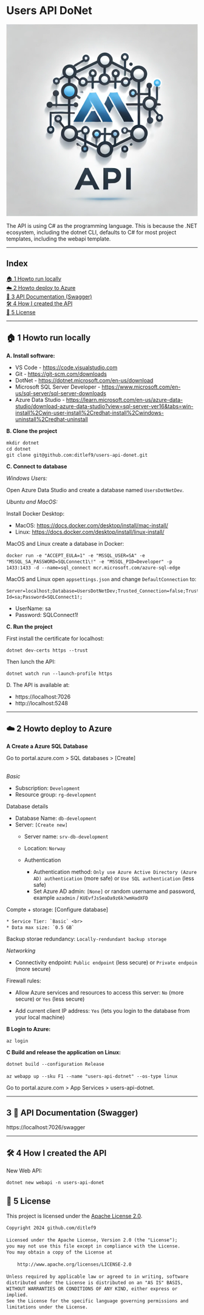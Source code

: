 # Users API DoNet


![Logo](docs/api-dotnet-logo.png)

The API is using C# as the programming language. This is because the .NET ecosystem, including the dotnet CLI, defaults to C# for most project templates, including the webapi template.



---

## Index

[🏠 1 Howto run locally](1-howto-run-locally)<br>
[☁️ 2 Howto deploy to Azure](2-howto-deploy-to-azure)<br>
[📖 3 API Documentation (Swagger)](3-api-documentation-swagger)<br>
[🛠️ 4 How I created the API](4-how-i-created-the-api)<br>
[📜 5 License](📜-5-license)<br>


---

## 🏠 1 Howto run locally

**A. Install software:**
* VS Code - https://code.visualstudio.com
* Git - https://git-scm.com/downloads
* DotNet - https://dotnet.microsoft.com/en-us/download
* Microsoft SQL Server Developer - https://www.microsoft.com/en-us/sql-server/sql-server-downloads
* Azure Data Studio - https://learn.microsoft.com/en-us/azure-data-studio/download-azure-data-studio?view=sql-server-ver16&tabs=win-install%2Cwin-user-install%2Credhat-install%2Cwindows-uninstall%2Credhat-uninstall

**B. Clone the project**

```
mkdir dotnet
cd dotnet
git clone git@github.com:ditlef9/users-api-donet.git
```

**C. Connect to database**

*Windows Users:*

Open Azure Data Studio and create a database named
`UsersDotNetDev`.


*Ubuntu and MacOS:*

Install Docker Desktop:

* MacOS: https://docs.docker.com/desktop/install/mac-install/
* Linux: https://docs.docker.com/desktop/install/linux-install/



MacOS and Linux create a database in Docker:

```
docker run -e "ACCEPT_EULA=1" -e "MSSQL_USER=SA" -e "MSSQL_SA_PASSWORD=SQLConnect1\!" -e "MSSQL_PID=Developer" -p 1433:1433 -d --name=sql_connect mcr.microsoft.com/azure-sql-edge
```

MacOS and Linux open `appsettings.json` and change `DefaultConnection` to: 
```
Server=localhost;Database=UsersDotNetDev;Trusted_Connection=false;TrustServerCertificate=True;User Id=sa;Password=SQLConnect1!;
```

* UserName: sa
* Password: SQLConnect1!

**C. Run the project**

First install the certificate for localhost:
```
dotnet dev-certs https --trust
```

Then lunch the API:

```
dotnet watch run --launch-profile https
```

D. The API is available at:

* https://localhost:7026
* http://localhost:5248

---

## ☁️ 2 Howto deploy to Azure

**A Create a Azure SQL Database**

Go to portal.azure.com > SQL databases > [Create]<br><br>

*Basic*

* Subscription: `Development`
* Resource group: `rg-development`

Database details

* Database Name: `db-development`
* Server: `[Create new]`
    - Server name: `srv-db-development`
    - Location: `Norway`

    - Authentication
        * Authentication method: `Only use Azure Active Directory (Azure AD) authentication` (more safe) or `Use SQL authentication` (less safe)
        * Set Azure AD admin: `[None]` or random username and password, example `azadmin` / `KUEvfJsSeaDa9z6k?wmHadXFD`

Compte + storage: [Configure database] <br>

    * Service Tier: `Basic` <br>
    * Data max size: `0.5 GB`

Backup storae redundancy: `Locally-rendundant backup storage`

*Networking*

* Connectivity endpoint: `Public endpoint` (less secure) or `Private endpoin` (more secure)

Firewall rules:

* Allow Azure services and resources to access this server: `No` (more secure) or `Yes` (less secure)

* Add current client IP address: `Yes` (lets you login to the database from your local machine)



**B Login to Azure:**
```
az login
```

**C Build and release the application on Linux:**
```
dotnet build --configuration Release

az webapp up --sku F1 --name "users-api-dotnet" --os-type linux
```

Go to portal.azure.com > App Services > users-api-dotnet.

---

## 3 📖 API Documentation (Swagger)


https://localhost:7026/swagger


---

## 🛠️ 4 How I created the API

New Web API:
```
dotnet new webapi -n users-api-donet
```


## 📜 5 License

This project is licensed under the
[Apache License 2.0](https://www.apache.org/licenses/LICENSE-2.0).

```
Copyright 2024 github.com/ditlef9

Licensed under the Apache License, Version 2.0 (the "License");
you may not use this file except in compliance with the License.
You may obtain a copy of the License at

    http://www.apache.org/licenses/LICENSE-2.0

Unless required by applicable law or agreed to in writing, software
distributed under the License is distributed on an "AS IS" BASIS,
WITHOUT WARRANTIES OR CONDITIONS OF ANY KIND, either express or implied.
See the License for the specific language governing permissions and
limitations under the License.
```
